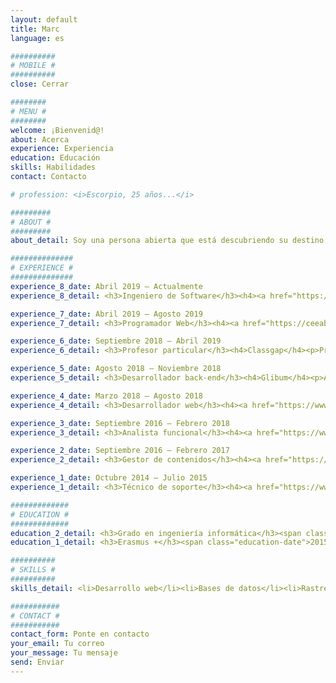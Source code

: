 ```yaml
---
layout: default
title: Marc
language: es

##########
# MOBILE #
##########
close: Cerrar

########
# MENU #
########
welcome: ¡Bienvenid@!
about: Acerca
experience: Experiencia
education: Educación
skills: Habilidades
contact: Contacto

# profession: <i>Escorpio, 25 años...</i>

#########
# ABOUT #
#########
about_detail: Soy una persona abierta que está descubriendo su destino mientras cultiva placeres y aficiones como programar, tocar la guitarra o salir a dar una vuelta. Disfruto rodeado de los míos, gente que admiro y con quién me siento identificado aunque necesito una cantidad de tiempo equivalente para mi solo.<br><br>La música y la naturaleza funcionan como dos válvulas de escape. Dedico mi tiempo libre a proyectos personales relacionados con la extracción de datos y la escucha activa de música, siempre tratando de imitar las mejores canciones de blues. Creo que es esencial tener una buena postura, me hace sentir capaz de mis sueños y, a la vez, ganar bienestar general para los años venideros.<br><br>Graduado en informática, actualmente estoy trabajando como ingeniero de software en una aplicación de móvil nativa en Polaroo. Soy un entusiasta de la minería de datos, concretamente de la automatización de procesos en la red a través de páginas web.

##############
# EXPERIENCE #
##############
experience_8_date: Abril 2019 – Actualmente
experience_8_detail: <h3>Ingeniero de Software</h3><h4><a href="https://polaroo.com" target=”_blank”>Polaroo</a></h4><p>Responsable de los procesos de extracción de datos creando APIs a partir de información desorganizada presente en varias páginas web. Además, en Polaroo estamos desarrollando una aplicación nativa para móvil de simplificar tu vida financiera.</p>

experience_7_date: Abril 2019 – Agosto 2019
experience_7_detail: <h3>Programador Web</h3><h4><a href="https://ceeabarcelona.com" target=”_blank”>CEEA</a></h4><p>La asociación para el aprendizaje de la anestesiología en Cataluña organiza dos cursos al año. Estos cursos cubren aspectos teóricos y prácticos de esta disciplina y su gestión se realiza íntegramente a través de la plataforma.</p>

experience_6_date: Septiembre 2018 – Abril 2019
experience_6_detail: <h3>Profesor particular</h3><h4>Classgap</h4><p>Profesor particular de programación web, algoritmos y bases de datos. Las clases, destinadas a alumnos de licenciaturas y ciclos formativos, se imparten a través de la plataforma online.</p>

experience_5_date: Agosto 2018 – Noviembre 2018
experience_5_detail: <h3>Desarrollador back-end</h3><h4>Glibum</h4><p>Autónomo a cargo del desarrollo del back-end de una plataforma que permite la realización de torneos de debate entre universidades y colegios. Implementación de los servicios utilizando NodeJS y bases de datos documentales mediante MongoDB.</p>

experience_4_date: Marzo 2018 – Agosto 2018
experience_4_detail: <h3>Desarrollador web</h3><h4><a href="https://www.catala-reinon.es" target=”_blank”>Català Reinón</a></h4><p>Responsable del mantenimiento de la página web de la firma del bufete. Utilización de la herramienta Wordpress para la gestión de los contenidos. Encargado del marketing digital de los portales asociados haciendo uso de herramientas de SEO.</p>

experience_3_date: Septiembre 2016 – Febrero 2018
experience_3_detail: <h3>Analista funcional</h3><h4><a href="https://www.opentrends.net/es" target=”_blank”>Opentrends</a></h4><p>Consultor responsable de identificar y transformar las necesidades del cliente en funcionalidades, redactando la documentación de soporte. Gestión de los recursos y de la calidad de las entregas durante el desarrollo de los proyectos.</p>

experience_2_date: Septiembre 2016 – Febrero 2017
experience_2_detail: <h3>Gestor de contenidos</h3><h4><a href="https://www.upf.edu/es/" target=”_blank”>Universitat Pompeu Fabra</a></h4><p>Estudiante en prácticas dedicado a la administración de las páginas web de la universidad utilizando el gestor de contenidos LifeRay.</p>

experience_1_date: Octubre 2014 – Julio 2015
experience_1_detail: <h3>Técnico de soporte</h3><h4><a href="https://www.upf.edu/es/" target=”_blank”>Universitat Pompeu Fabra</a></h4><p>Estudiante en prácticas en el departamento informático de la facultad encargado de dar soporte técnico a la comunidad universitaria.</p>

#############
# EDUCATION #
#############
education_2_detail: <h3>Grado en ingeniería informática</h3><span class="education-date">2012 - 2018</span><h4>Universitat Pompeu Fabra</h4><p>Dedicado a adquirir los cimientos de la <strong>ingeniería de software, la teoría de la información i el aprendizaje automático</strong>. Me he centrado en el desarrollo de aplicaciones distribuidas y en su despliegue.</p>
education_1_detail: <h3>Erasmus +</h3><span class="education-date">2015 - 2016</span><h4>Institute Polytechnique de Grenoble</h4><p>Programa de intercambio de medio año de duración en Grenoble durante el 3r año del grado. Estudiante en el <strong>departamento ENSIMAG</strong>, a cargo del curso MoSIG, relacionado con el <strong>desarrollo y despliegue de software para sistemas de información</strong>.</p>

##########
# SKILLS #
##########
skills_detail: <li>Desarrollo web</li><li>Bases de datos</li><li>Rastreo web</li><li>Automatización del navegador</li><li>Ruby on Rails</li><li>MEAN stack</li><li>Heroku</li>

###########
# CONTACT #
###########
contact_form: Ponte en contacto
your_email: Tu correo
your_message: Tu mensaje
send: Enviar
---
```

